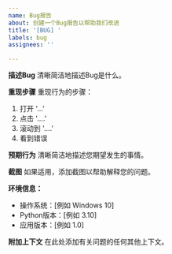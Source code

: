 ```yaml
---
name: Bug报告
about: 创建一个Bug报告以帮助我们改进
title: '[BUG] '
labels: bug
assignees: ''

---
```


**描述Bug**
清晰简洁地描述Bug是什么。

**重现步骤**
重现行为的步骤：
1. 打开 '...'
2. 点击 '....'
3. 滚动到 '....'
4. 看到错误

**预期行为**
清晰简洁地描述您期望发生的事情。

**截图**
如果适用，添加截图以帮助解释您的问题。

**环境信息：**
 - 操作系统：[例如 Windows 10]
 - Python版本：[例如 3.10]
 - 应用版本：[例如 1.0]

**附加上下文**
在此处添加有关问题的任何其他上下文。